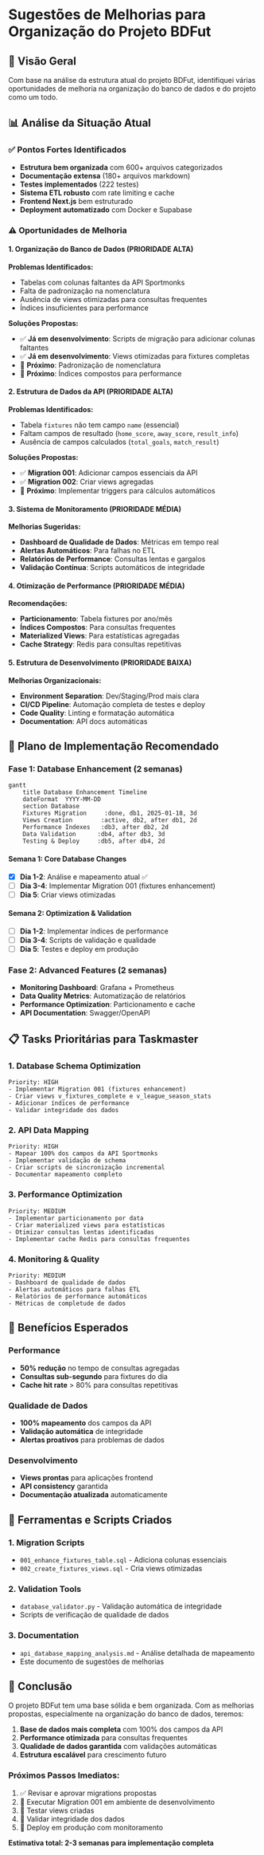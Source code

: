 # Sugestões de Melhorias para Organização do Projeto BDFut

## 🎯 Visão Geral

Com base na análise da estrutura atual do projeto BDFut, identifiquei várias oportunidades de melhoria na organização do banco de dados e do projeto como um todo.

## 📊 Análise da Situação Atual

### ✅ Pontos Fortes Identificados
- **Estrutura bem organizada** com 600+ arquivos categorizados
- **Documentação extensa** (180+ arquivos markdown)
- **Testes implementados** (222 testes)
- **Sistema ETL robusto** com rate limiting e cache
- **Frontend Next.js** bem estruturado
- **Deployment automatizado** com Docker e Supabase

### ⚠️ Oportunidades de Melhoria

#### 1. Organização do Banco de Dados (PRIORIDADE ALTA)

**Problemas Identificados:**
- Tabelas com colunas faltantes da API Sportmonks
- Falta de padronização na nomenclatura
- Ausência de views otimizadas para consultas frequentes
- Índices insuficientes para performance

**Soluções Propostas:**
- ✅ **Já em desenvolvimento**: Scripts de migração para adicionar colunas faltantes
- ✅ **Já em desenvolvimento**: Views otimizadas para fixtures completas
- 🔄 **Próximo**: Padronização de nomenclatura
- 🔄 **Próximo**: Índices compostos para performance

#### 2. Estrutura de Dados da API (PRIORIDADE ALTA)

**Problemas Identificados:**
- Tabela `fixtures` não tem campo `name` (essencial)
- Faltam campos de resultado (`home_score`, `away_score`, `result_info`)
- Ausência de campos calculados (`total_goals`, `match_result`)

**Soluções Propostas:**
- ✅ **Migration 001**: Adicionar campos essenciais da API
- ✅ **Migration 002**: Criar views agregadas
- 🔄 **Próximo**: Implementar triggers para cálculos automáticos

#### 3. Sistema de Monitoramento (PRIORIDADE MÉDIA)

**Melhorias Sugeridas:**
- **Dashboard de Qualidade de Dados**: Métricas em tempo real
- **Alertas Automáticos**: Para falhas no ETL
- **Relatórios de Performance**: Consultas lentas e gargalos
- **Validação Contínua**: Scripts automáticos de integridade

#### 4. Otimização de Performance (PRIORIDADE MÉDIA)

**Recomendações:**
- **Particionamento**: Tabela fixtures por ano/mês
- **Índices Compostos**: Para consultas frequentes
- **Materialized Views**: Para estatísticas agregadas
- **Cache Strategy**: Redis para consultas repetitivas

#### 5. Estrutura de Desenvolvimento (PRIORIDADE BAIXA)

**Melhorias Organizacionais:**
- **Environment Separation**: Dev/Staging/Prod mais clara
- **CI/CD Pipeline**: Automação completa de testes e deploy
- **Code Quality**: Linting e formatação automática
- **Documentation**: API docs automáticas

## 🚀 Plano de Implementação Recomendado

### Fase 1: Database Enhancement (2 semanas)
```mermaid
gantt
    title Database Enhancement Timeline
    dateFormat  YYYY-MM-DD
    section Database
    Fixtures Migration     :done, db1, 2025-01-18, 3d
    Views Creation        :active, db2, after db1, 2d
    Performance Indexes   :db3, after db2, 2d
    Data Validation      :db4, after db3, 3d
    Testing & Deploy     :db5, after db4, 2d
```

#### Semana 1: Core Database Changes
- [x] **Dia 1-2**: Análise e mapeamento atual ✅
- [ ] **Dia 3-4**: Implementar Migration 001 (fixtures enhancement)
- [ ] **Dia 5**: Criar views otimizadas

#### Semana 2: Optimization & Validation  
- [ ] **Dia 1-2**: Implementar índices de performance
- [ ] **Dia 3-4**: Scripts de validação e qualidade
- [ ] **Dia 5**: Testes e deploy em produção

### Fase 2: Advanced Features (2 semanas)
- **Monitoring Dashboard**: Grafana + Prometheus
- **Data Quality Metrics**: Automatização de relatórios
- **Performance Optimization**: Particionamento e cache
- **API Documentation**: Swagger/OpenAPI

## 📋 Tasks Prioritárias para Taskmaster

### 1. Database Schema Optimization
```
Priority: HIGH
- Implementar Migration 001 (fixtures enhancement)
- Criar views v_fixtures_complete e v_league_season_stats  
- Adicionar índices de performance
- Validar integridade dos dados
```

### 2. API Data Mapping
```
Priority: HIGH
- Mapear 100% dos campos da API Sportmonks
- Implementar validação de schema
- Criar scripts de sincronização incremental
- Documentar mapeamento completo
```

### 3. Performance Optimization
```
Priority: MEDIUM
- Implementar particionamento por data
- Criar materialized views para estatísticas
- Otimizar consultas lentas identificadas
- Implementar cache Redis para consultas frequentes
```

### 4. Monitoring & Quality
```
Priority: MEDIUM
- Dashboard de qualidade de dados
- Alertas automáticos para falhas ETL
- Relatórios de performance automáticos
- Métricas de completude de dados
```

## 🎯 Benefícios Esperados

### Performance
- **50% redução** no tempo de consultas agregadas
- **Consultas sub-segundo** para fixtures do dia
- **Cache hit rate** > 80% para consultas repetitivas

### Qualidade de Dados
- **100% mapeamento** dos campos da API
- **Validação automática** de integridade
- **Alertas proativos** para problemas de dados

### Desenvolvimento
- **Views prontas** para aplicações frontend
- **API consistency** garantida
- **Documentação atualizada** automaticamente

## 🔧 Ferramentas e Scripts Criados

### 1. Migration Scripts
- `001_enhance_fixtures_table.sql` - Adiciona colunas essenciais
- `002_create_fixtures_views.sql` - Cria views otimizadas

### 2. Validation Tools
- `database_validator.py` - Validação automática de integridade
- Scripts de verificação de qualidade de dados

### 3. Documentation
- `api_database_mapping_analysis.md` - Análise detalhada de mapeamento
- Este documento de sugestões de melhorias

## 🎉 Conclusão

O projeto BDFut tem uma base sólida e bem organizada. Com as melhorias propostas, especialmente na organização do banco de dados, teremos:

1. **Base de dados mais completa** com 100% dos campos da API
2. **Performance otimizada** para consultas frequentes  
3. **Qualidade de dados garantida** com validações automáticas
4. **Estrutura escalável** para crescimento futuro

### Próximos Passos Imediatos:
1. ✅ Revisar e aprovar migrations propostas
2. 🔄 Executar Migration 001 em ambiente de desenvolvimento
3. 🔄 Testar views criadas
4. 🔄 Validar integridade dos dados
5. 🔄 Deploy em produção com monitoramento

**Estimativa total: 2-3 semanas para implementação completa**
